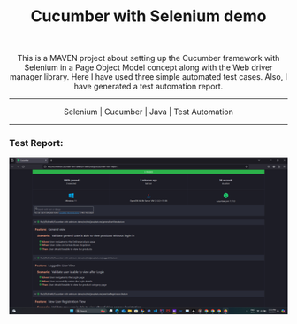<h1 align="center">Cucumber with Selenium demo</h1> <br>

<p align="center">
  This is a MAVEN project about setting up the Cucumber framework with Selenium in a Page Object Model concept along with the Web driver manager library. Here I have used three simple automated test cases. Also, I have generated a test automation report.
</p>

---
<p align="center">
  Selenium | Cucumber | Java | Test Automation
</p>

---

### Test Report:

![img.png](src/test/Report/Report.png)
